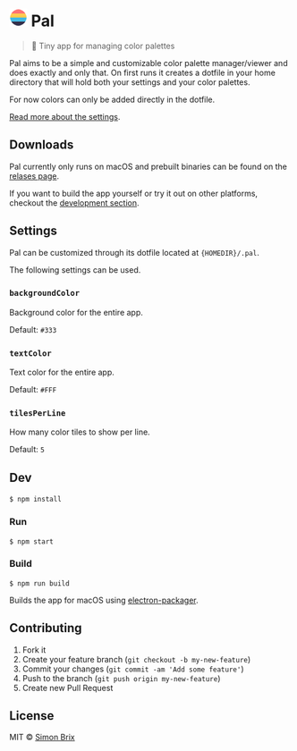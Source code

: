 # ![Pal Icon](./assets/icons/Icon.png) Pal

> :art: Tiny app for managing color palettes

Pal aims to be a simple and customizable color palette manager/viewer and does exactly and
only that. On first runs it creates a dotfile in your home directory that will
hold both your settings and your color palettes.

For now colors can only be added directly in the dotfile.

[Read more about the settings](#user-content-settings).

## Downloads
Pal currently only runs on macOS and prebuilt binaries can be found on the
[relases page](https://github.com/Briix/Pal/releases/).

If you want to build the app yourself or try it out on other platforms,
checkout the [development section](#user-content-dev).

## Settings
Pal can be customized through its dotfile located at `{HOMEDIR}/.pal`.

The following settings can be used.
### `backgroundColor`
Background color for the entire app.

Default: `#333`

### `textColor`
Text color for the entire app.

Default: `#FFF`

### `tilesPerLine`
How many color tiles to show per line.

Default: `5`

## Dev

```
$ npm install
```

### Run

```
$ npm start
```

### Build

```
$ npm run build
```

Builds the app for macOS using [electron-packager](https://github.com/electron-userland/electron-packager).

## Contributing

1. Fork it
2. Create your feature branch (`git checkout -b my-new-feature`)
3. Commit your changes (`git commit -am 'Add some feature'`)
4. Push to the branch (`git push origin my-new-feature`)
5. Create new Pull Request

## License

MIT © [Simon Brix](http://simonbrix.dk)
